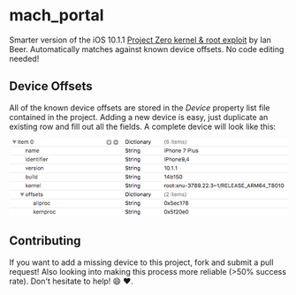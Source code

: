 # mach_portal
Smarter version of the iOS 10.1.1 [Project Zero kernel & root exploit](https://bugs.chromium.org/p/project-zero/issues/detail?id=965#c2) by Ian Beer. Automatically matches against known device offsets. No code editing needed!

## Device Offsets
All of the known device offsets are stored in the _Device_ property list file contained in the project. Adding a new device is easy, just duplicate an existing row and fill out all the fields. A complete device will look like this:

![device_plist](assets/device_plist.png)

## Contributing
If you want to add a missing device to this project, fork and submit a pull request! Also looking into making this process more reliable (>50% success rate). Don't hesitate to help! 😄 ❤️.
